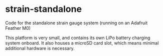 # strain-standalone
Code for the standalone strain gauge system (running on an Adafruit Feather M0)

This platform is very small, and contains its own LiPo battery charging system onboard. 
It also houses a microSD card slot, which means minimal additional hardware is necessary.
